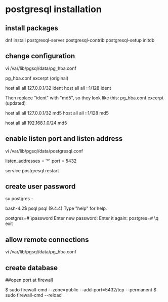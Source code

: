 

# postgresql installation

## install packages
dnf install postgresql-server postgresql-contrib
postgresql-setup initdb


## change configuration

vi /var/lib/pgsql/data/pg_hba.conf

pg_hba.conf excerpt (original)

host    all             all             127.0.0.1/32            ident
host    all             all             ::1/128                 ident

Then replace "ident" with "md5", so they look like this:
pg_hba.conf excerpt (updated)

host    all             all             127.0.0.1/32            md5
host    all             all             ::1/128                 md5

host    all     all     192.168.1.0/24  md5


## enable listen port and listen address

vi /var/lib/pgsql/data/postgresql.conf

listen_addresses = '*'
port = 5432

service postgresql restart

## create user password

su postgres -

bash-4.2$ psql
psql (9.4.4)
Type "help" for help.

postgres=# \password
Enter new password:
Enter it again:
postgres=# \q
exit


## allow remote connections

vi /var/lib/pgsql/data/pg_hba.conf


## create database


##open port at firewall

$ sudo firewall-cmd --zone=public --add-port=5432/tcp --permanent
$ sudo firewall-cmd --reload 
